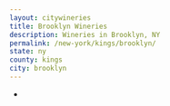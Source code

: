 ```yaml
---
layout: citywineries
title: Brooklyn Wineries
description: Wineries in Brooklyn, NY
permalink: /new-york/kings/brooklyn/
state: ny
county: kings
city: brooklyn
---
```

-
